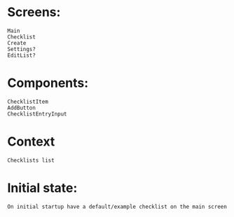 # Screens: 
    Main
    Checklist
    Create
    Settings?
    EditList?

# Components: 
    ChecklistItem
    AddButton
    ChecklistEntryInput

# Context
    Checklists list

# Initial state:
    On initial startup have a default/example checklist on the main screen